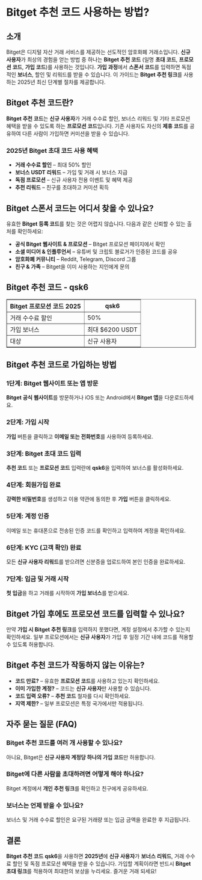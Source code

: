 <h1>Bitget 추천 코드 사용하는 방법?</h1>
<h2>소개</h2>
<p>Bitget은 디지털 자산 거래 서비스를 제공하는 선도적인 암호화폐 거래소입니다. <strong>신규 사용자</strong>가 최상의 경험을 얻는 방법 중 하나는 <strong>Bitget 추천 코드</strong> (일명 <strong>초대 코드</strong>, <strong>프로모션 코드</strong>, <strong>가입 코드</strong>)를 사용하는 것입니다. <strong>가입 과정</strong>에서 <strong>스폰서 코드</strong>를 입력하면 독점적인 <strong>보너스</strong>, 할인 및 리워드를 받을 수 있습니다. 이 가이드는 <strong>Bitget 추천 링크</strong>를 사용하는 2025년 최신 단계별 절차를 제공합니다.</p>

<h2>Bitget 추천 코드란?</h2>
<p><strong>Bitget 추천 코드</strong>는 <strong>신규 사용자</strong>가 거래 수수료 할인, 보너스 리워드 및 기타 프로모션 혜택을 받을 수 있도록 하는 <strong>프로모션 코드</strong>입니다. 기존 사용자도 자신의 <strong>제휴 코드</strong>를 공유하여 다른 사람이 가입하면 커미션을 받을 수 있습니다.</p>

<h3>2025년 Bitget 초대 코드 사용 혜택</h3>
<ul>
    <li><strong>거래 수수료 할인</strong> – 최대 50% 할인</li>
    <li><strong>보너스 USDT 리워드</strong> – 가입 및 거래 시 보너스 지급</li>
    <li><strong>독점 프로모션</strong> – 신규 사용자 전용 이벤트 및 혜택 제공</li>
    <li><strong>추천 리워드</strong> – 친구를 초대하고 커미션 획득</li>
</ul>

<h2>Bitget 스폰서 코드는 어디서 찾을 수 있나요?</h2>
<p>유효한 <strong>Bitget 등록 코드</strong>를 찾는 것은 어렵지 않습니다. 다음과 같은 신뢰할 수 있는 출처를 확인하세요:</p>
<ul>
    <li><strong>공식 Bitget 웹사이트 & 프로모션</strong> – Bitget 프로모션 페이지에서 확인</li>
    <li><strong>소셜 미디어 & 인플루언서</strong> – 유튜버 및 크립토 블로거가 인증된 코드를 공유</li>
    <li><strong>암호화폐 커뮤니티</strong> – Reddit, Telegram, Discord 그룹</li>
    <li><strong>친구 & 가족</strong> – Bitget을 이미 사용하는 지인에게 문의</li>
</ul>

<h2>Bitget 추천 코드 - qsk6</h2>
<table border="1">
    <tr>
        <th>Bitget 프로모션 코드 2025</th>
        <th>qsk6</th>
    </tr>
    <tr>
        <td>거래 수수료 할인</td>
        <td>50%</td>
    </tr>
    <tr>
        <td>가입 보너스</td>
        <td>최대 $6200 USDT</td>
    </tr>
    <tr>
        <td>대상</td>
        <td>신규 사용자</td>
    </tr>
</table>

<h2>Bitget 추천 코드로 가입하는 방법</h2>

<h3>1단계: Bitget 웹사이트 또는 앱 방문</h3>
<p><strong>Bitget 공식 웹사이트</strong>를 방문하거나 iOS 또는 Android에서 <strong>Bitget 앱</strong>을 다운로드하세요.</p>

<h3>2단계: 가입 시작</h3>
<p><strong>가입</strong> 버튼을 클릭하고 <strong>이메일 또는 전화번호</strong>를 사용하여 등록하세요.</p>

<h3>3단계: Bitget 초대 코드 입력</h3>
<p><strong>추천 코드</strong> 또는 <strong>프로모션 코드</strong> 입력란에 <strong>qsk6</strong>을 입력하여 보너스를 활성화하세요.</p>

<h3>4단계: 회원가입 완료</h3>
<p><strong>강력한 비밀번호</strong>를 생성하고 이용 약관에 동의한 후 <strong>가입</strong> 버튼을 클릭하세요.</p>

<h3>5단계: 계정 인증</h3>
<p>이메일 또는 휴대폰으로 전송된 인증 코드를 확인하고 입력하여 계정을 확인하세요.</p>

<h3>6단계: KYC (고객 확인) 완료</h3>
<p>모든 <strong>신규 사용자 리워드</strong>를 받으려면 신분증을 업로드하여 본인 인증을 완료하세요.</p>

<h3>7단계: 입금 및 거래 시작</h3>
<p><strong>첫 입금</strong>을 하고 거래를 시작하여 <strong>가입 보너스</strong>를 받으세요.</p>

<h2>Bitget 가입 후에도 프로모션 코드를 입력할 수 있나요?</h2>
<p>만약 <strong>가입 시</strong> <strong>Bitget 추천 링크</strong>를 입력하지 못했다면, 계정 설정에서 추가할 수 있는지 확인하세요. 일부 프로모션에서는 <strong>신규 사용자</strong>가 가입 후 일정 기간 내에 코드를 적용할 수 있도록 허용합니다.</p>

<h2>Bitget 추천 코드가 작동하지 않는 이유는?</h2>
<ul>
    <li><strong>코드 만료?</strong> – 유효한 <strong>프로모션 코드</strong>를 사용하고 있는지 확인하세요.</li>
    <li><strong>이미 가입한 계정?</strong> – 코드는 <strong>신규 사용자</strong>만 사용할 수 있습니다.</li>
    <li><strong>코드 입력 오류?</strong> – <strong>추천 코드</strong> 철자를 다시 확인하세요.</li>
    <li><strong>지역 제한?</strong> – 일부 프로모션은 특정 국가에서만 적용됩니다.</li>
</ul>

<h2>자주 묻는 질문 (FAQ)</h2>

<h3>Bitget 추천 코드를 여러 개 사용할 수 있나요?</h3>
<p>아니요, Bitget은 <strong>신규 사용자 계정당 하나의 가입 코드</strong>만 허용합니다.</p>

<h3>Bitget에 다른 사람을 초대하려면 어떻게 해야 하나요?</h3>
<p>Bitget 계정에서 <strong>개인 추천 링크</strong>를 확인하고 친구에게 공유하세요.</p>

<h3>보너스는 언제 받을 수 있나요?</h3>
<p>보너스 및 거래 수수료 할인은 요구된 거래량 또는 입금 금액을 완료한 후 지급됩니다.</p>

<h2>결론</h2>
<p><strong>Bitget 추천 코드</strong> <strong>qsk6</strong>을 사용하면 <strong>2025년</strong>에 <strong>신규 사용자</strong>가 <strong>보너스 리워드</strong>, 거래 수수료 할인 및 독점 프로모션 혜택을 받을 수 있습니다. 가입할 계획이라면 반드시 <strong>Bitget 초대 링크</strong>를 적용하여 최대한의 보상을 누리세요. 즐거운 거래 되세요!</p>
